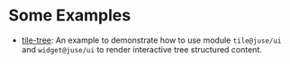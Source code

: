 # Some Examples

* [tile-tree](tile-tree): An example to demonstrate how to use module `tile@juse/ui` and `widget@juse/ui` to render interactive tree structured content.
